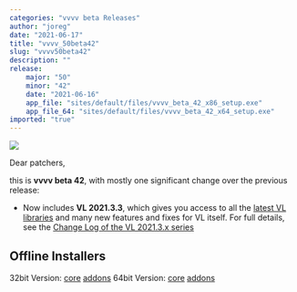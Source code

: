 ```yaml
---
categories: "vvvv beta Releases"
author: "joreg"
date: "2021-06-17"
title: "vvvv_50beta42"
slug: "vvvv50beta42"
description: ""
release: 
    major: "50"
    minor: "42"
    date: "2021-06-16"
    app_file: "sites/default/files/vvvv_beta_42_x86_setup.exe"
    app_file_64: "sites/default/files/vvvv_beta_42_x64_setup.exe"
imported: "true"
---
```



![](b42.png)

Dear patchers,

this is **vvvv beta 42**, with mostly one significant change over the previous release:

* Now includes **VL 2021.3.3**, which gives you access to all the [latest VL libraries](https://thegraybook.vvvv.org/reference/libraries/overview.html) and many new features and fixes for VL itself. For full details, see the [Change Log of the VL 2021.3.x series](https://thegraybook.vvvv.org/changelog/2021.3.html)

## Offline Installers

32bit Version: [core](http://teamcity.vvvv.org/guestAuth/app/rest/builds/id:34429/artifacts/content/vvvv_beta_42_x86_setup_offline.exe) [addons](http://teamcity.vvvv.org/guestAuth/app/rest/builds/id:34429/artifacts/content/addons_42_x86.zip)
64bit Version: [core](http://teamcity.vvvv.org/guestAuth/app/rest/builds/id:34430/artifacts/content/vvvv_beta_42_x64_setup_offline.exe) [addons](http://teamcity.vvvv.org/guestAuth/app/rest/builds/id:34430/artifacts/content/addons_42_x64.zip)
